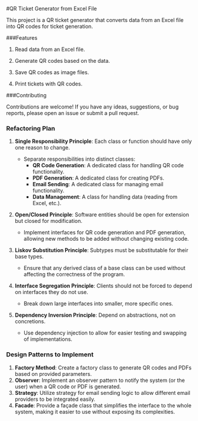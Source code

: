 #QR Ticket Generator from Excel File

This project is a QR ticket generator that converts data from an Excel file into QR codes for ticket generation.


###Features


1. Read data from an Excel file.

2. Generate QR codes based on the data.

3. Save QR codes as image files.

4. Print tickets with QR codes.

###Contributing

Contributions are welcome! If you have any ideas, suggestions, or bug reports, please open an issue or submit a pull request.


<!-- Updated README links and corrected typos -->
<!-- Updated README links and corrected typos -->

### Refactoring Plan

1. **Single Responsibility Principle**: Each class or function should have only one reason to change.
   - Separate responsibilities into distinct classes:
     - **QR Code Generation**: A dedicated class for handling QR code functionality.
     - **PDF Generation**: A dedicated class for creating PDFs.
     - **Email Sending**: A dedicated class for managing email functionality.
     - **Data Management**: A class for handling data (reading from Excel, etc.).
     
2. **Open/Closed Principle**: Software entities should be open for extension but closed for modification.
   - Implement interfaces for QR code generation and PDF generation, allowing new methods to be added without changing existing code.
   
3. **Liskov Substitution Principle**: Subtypes must be substitutable for their base types.
   - Ensure that any derived class of a base class can be used without affecting the correctness of the program.

4. **Interface Segregation Principle**: Clients should not be forced to depend on interfaces they do not use.
   - Break down large interfaces into smaller, more specific ones.

5. **Dependency Inversion Principle**: Depend on abstractions, not on concretions. 
   - Use dependency injection to allow for easier testing and swapping of implementations.

### Design Patterns to Implement

1. **Factory Method**: Create a factory class to generate QR codes and PDFs based on provided parameters.
2. **Observer**: Implement an observer pattern to notify the system (or the user) when a QR code or PDF is generated.
3. **Strategy**: Utilize strategy for email sending logic to allow different email providers to be integrated easily.
4. **Facade**: Provide a façade class that simplifies the interface to the whole system, making it easier to use without exposing its complexities.
